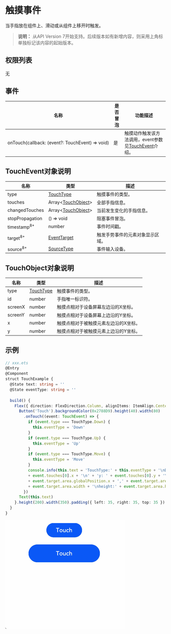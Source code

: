 # 触摸事件

当手指放在组件上、滑动或从组件上移开时触发。

> **说明：**
> 从API Version 7开始支持。后续版本如有新增内容，则采用上角标单独标记该内容的起始版本。


## 权限列表

无


## 事件

| 名称                                       | 是否冒泡 | 功能描述                                     |
| ---------------------------------------- | ---- | ---------------------------------------- |
| onTouch(callback:&nbsp;(event?:&nbsp;TouchEvent)&nbsp;=&gt;&nbsp;void) | 是    | 触摸动作触发该方法调用，event参数见[TouchEvent](#touchevent对象说明)介绍。 |


## TouchEvent对象说明

  | 名称                | 类型                                       | 描述           |
  | ------------------- | ---------------------------------------- | ------------ |
  | type                | [TouchType](ts-appendix-enums.md#touchtype)      | 触摸事件的类型。     |
  | touches             | Array&lt;[TouchObject](#touchobject对象说明)&gt; | 全部手指信息。      |
  | changedTouches      | Array&lt;[TouchObject](#touchobject对象说明)&gt; | 当前发生变化的手指信息。 |
  | stopPropagation      | () => void | 阻塞事件冒泡。 |
  | timestamp<sup>8+</sup> | number | 事件时间戳。 |
  | target<sup>8+</sup> | [EventTarget](ts-universal-events-click.md) | 触发手势事件的元素对象显示区域。 |
  | source<sup>8+</sup> | [SourceType](ts-gesture-settings.md) | 事件输入设备。 |


## TouchObject对象说明

| 名称    | 类型                          | 描述                  |
| ------- | --------------------------- | ------------------- |
| type    | [TouchType](ts-appendix-enums.md#touchtype) | 触摸事件的类型。            |
| id      | number                      | 手指唯一标识符。            |
| screenX | number                      | 触摸点相对于设备屏幕左边沿的X坐标。  |
| screenY | number                      | 触摸点相对于设备屏幕上边沿的Y坐标。  |
| x       | number                      | 触摸点相对于被触摸元素左边沿的X坐标。 |
| y       | number                      | 触摸点相对于被触摸元素上边沿的Y坐标。 |

## 示例

```ts
// xxx.ets
@Entry
@Component
struct TouchExample {
  @State text: string = ''
  @State eventType: string = ''

  build() {
    Flex({ direction: FlexDirection.Column, alignItems: ItemAlign.Center, justifyContent: FlexAlign.SpaceBetween }) {
      Button('Touch').backgroundColor(0x2788D9).height(40).width(80)
        .onTouch((event: TouchEvent) => {
          if (event.type === TouchType.Down) {
            this.eventType = 'Down'
          }
          if (event.type === TouchType.Up) {
            this.eventType = 'Up'
          }
          if (event.type === TouchType.Move) {
            this.eventType = 'Move'
          }
          console.info(this.text = 'TouchType:' + this.eventType + '\nDistance between touch point and touch element:\nx: '
          + event.touches[0].x + '\n' + 'y: ' + event.touches[0].y + '\ncomponent globalPos:('
          + event.target.area.globalPosition.x + ',' + event.target.area.globalPosition.y + ')\nwidth:'
          + event.target.area.width + '\nheight:' + event.target.area.height)
        })
      Text(this.text)
    }.height(200).width(350).padding({ left: 35, right: 35, top: 35 })
  }
}
```

![zh-cn_image_0000001209874754](figures/zh-cn_image_0000001209874754.gif)
